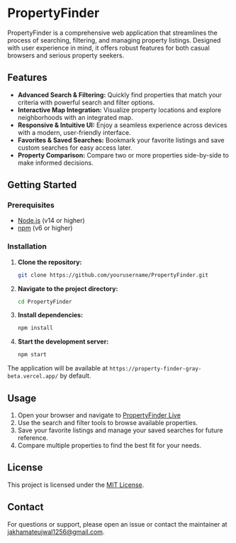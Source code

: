 # PropertyFinder

PropertyFinder is a comprehensive web application that streamlines the process of searching, filtering, and managing property listings. Designed with user experience in mind, it offers robust features for both casual browsers and serious property seekers.

## Features

- **Advanced Search & Filtering:** Quickly find properties that match your criteria with powerful search and filter options.
- **Interactive Map Integration:** Visualize property locations and explore neighborhoods with an integrated map.
- **Responsive & Intuitive UI:** Enjoy a seamless experience across devices with a modern, user-friendly interface.
- **Favorites & Saved Searches:** Bookmark your favorite listings and save custom searches for easy access later.
- **Property Comparison:** Compare two or more properties side-by-side to make informed decisions.

## Getting Started

### Prerequisites

- [Node.js](https://nodejs.org/) (v14 or higher)
- [npm](https://www.npmjs.com/) (v6 or higher)

### Installation

1. **Clone the repository:**
    ```bash
    git clone https://github.com/yourusername/PropertyFinder.git
    ```
2. **Navigate to the project directory:**
    ```bash
    cd PropertyFinder
    ```
3. **Install dependencies:**
    ```bash
    npm install
    ```
4. **Start the development server:**
    ```bash
    npm start
    ```

The application will be available at `https://property-finder-gray-beta.vercel.app/` by default.

## Usage

1. Open your browser and navigate to [PropertyFinder Live](https://property-finder-gray-beta.vercel.app/)
3. Use the search and filter tools to browse available properties.
4. Save your favorite listings and manage your saved searches for future reference.
5. Compare multiple properties to find the best fit for your needs.



## License

This project is licensed under the [MIT License](LICENSE).

## Contact

For questions or support, please open an issue or contact the maintainer at [jakhamateujwal1256@gmail.com](mailto:your.email@example.com).

